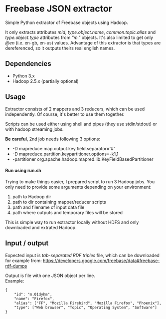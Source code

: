 Freebase JSON extractor
=======================
Simple Python extractor of Freebase objects using Hadoop.

It only extracts attributes *mid*, *type.object.name*, *common.topic.alias* and *type.object.type* attributes from *"m."* objects. It's also limited to get only *@en* (i.e. en-gb, en-us) values.
Advantage of this extractor is that types are dereferenced, so it outputs theirs real english names.

Dependencies
------------
 * Python 3.x
 * Hadoop 2.5.x (partially optional)

Usage
-----
Extractor consists of 2 mappers and 3 reducers, which can be used independently. Of course, it's better to use them together.

Scripts can be used either using shell and pipes (they use stdin/stdout) or with hadoop streaming jobs.

**Be careful**, 2nd job needs following 3 options:  
 * -D mapreduce.map.output.key.field.separator='#'
 * -D mapreduce.partition.keypartitioner.options=-k1,1
 * -partitioner org.apache.hadoop.mapred.lib.KeyFieldBasedPartitioner

#### Run using run.sh
Trying to make things easier, I prepared script to run 3 Hadoop jobs.
You only need to provide some arguments depending on your environment:
 1. path to Hadoop dir
 2. path to dir containing mapper/reducer scripts
 3. path and filename of input data file
 4. path where outputs and temporary files will be stored

This is simple way to run extractor locally without HDFS and only downloaded and extrated Hadoop.

Input / output
--------------
Expected input is *tab-separated RDF triples* file, which can be downloaded for example from: https://developers.google.com/freebase/data#freebase-rdf-dumps

Output is file with one JSON object per line.  
Example:

    {
        "id": "m.01dyhm",
        "name": "Firefox",
        "alias": ["FF", "Mozilla Firebird", "Mozilla Firefox", "Phoenix"],
        "type": ["Web browser", "Topic", "Operating System", "Software"]
    }
